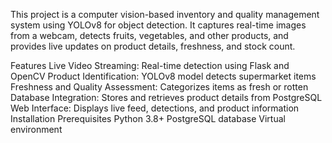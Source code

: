 
This project is a computer vision-based inventory and quality management system using YOLOv8 for object detection. It captures real-time images from a webcam, detects fruits, vegetables, and other products, and provides live updates on product details, freshness, and stock count.

Features
Live Video Streaming: Real-time detection using Flask and OpenCV
Product Identification: YOLOv8 model detects supermarket items
Freshness and Quality Assessment: Categorizes items as fresh or rotten
Database Integration: Stores and retrieves product details from PostgreSQL
Web Interface: Displays live feed, detections, and product information
Installation
Prerequisites
Python 3.8+
PostgreSQL database
Virtual environment
